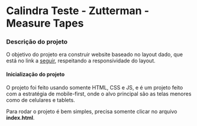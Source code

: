# Calindra Teste - Zutterman - Measure Tapes

### Descrição do projeto

O objetivo do projeto era construir website baseado no layout dado, que está no link a [seguir](https://www.figma.com/file/GTEyrXtVtgSDeiocLk7KzCFf/layouttesteavaliacao), respeitando a responsividade do layout.

#### Inicialização do projeto

O projeto foi feito usando somente HTML, CSS e JS, e é um projeto feito com a estratégia de mobile-first, onde o alvo principal
são as telas menores como de celulares e tablets.

Para rodar o projeto é bem simples, precisa somente clicar no arquivo **index.html**.
